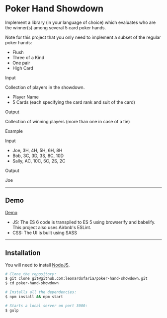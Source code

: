 # Poker Hand Showdown

Implement a library (in your language of choice) which evaluates who are the winner(s) among several 5 card poker hands.

Note for this project that you only need to implement a subset of the regular poker hands:

- Flush
- Three of a Kind
- One pair
- High Card

Input

Collection of players in the showdown.
- Player Name
- 5 Cards (each specifying the card rank and suit of the card)

Output

Collection of winning players (more than one in case of a tie)

Example

Input

- Joe, 3H, 4H, 5H, 6H, 8H
- Bob, 3C, 3D, 3S, 8C, 10D
- Sally, AC, 10C, 5C, 2S, 2C

Output

Joe


-----

## Demo

[Demo](http://leonardofaria.github.io/poker-hand-showdown)

- JS: The ES 6 code is transpiled to ES 5 using browserify and babelify. This project also uses Airbnb's ESLint.
- CSS: The UI is built using SASS

-----

## Installation

You will need to install [NodeJS](http://nodejs.org/).

```sh
# Clone the repository:
$ git clone git@github.com:leonardofaria/poker-hand-showdown.git
$ cd poker-hand-showdown

# Installs all the dependencies:
$ npm install && npm start

# Starts a local server on port 3000:
$ gulp
```
